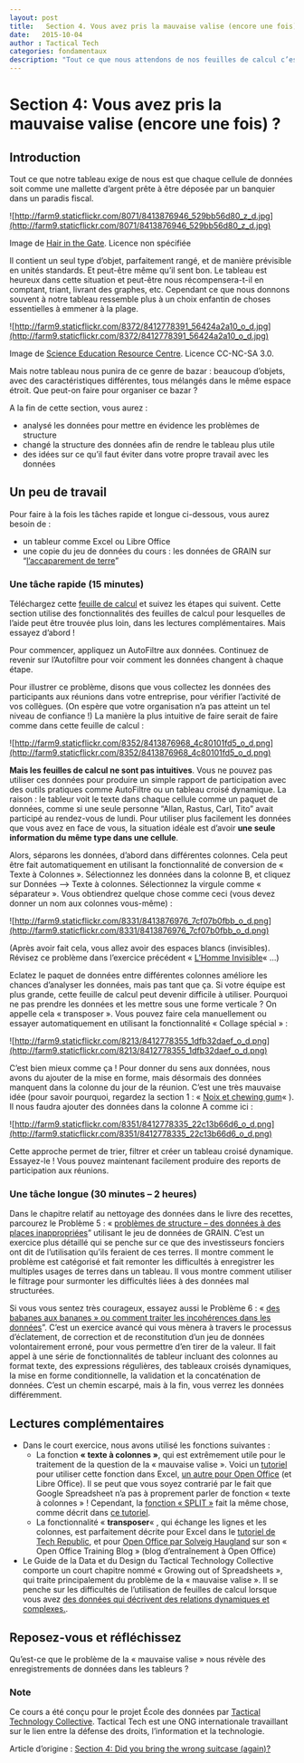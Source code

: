 ```yaml
---
layout: post
title:   Section 4. Vous avez pris la mauvaise valise (encore une fois) ?
date:   2015-10-04
author : Tactical Tech
categories: fondamentaux
description: "Tout ce que nous attendons de nos feuilles de calcul c’est que chaque donnée dans chaque cellule soit organisée et soigneusement emballée. Dans cette section, vous analyserez des données pour repérer leurs problèmes de structuration. Comme ça, vous ne reproduirez pas les mêmes erreurs quand vous serez chez vous sur vos propres données."
---
```


# Section 4: Vous avez pris la mauvaise valise (encore une fois) ?

## Introduction

Tout ce que notre tableau exige de nous est que chaque cellule de données soit comme une mallette d’argent prête à être déposée par un banquier dans un paradis fiscal.

![http://farm9.staticflickr.com/8071/8413876946_529bb56d80_z_d.jpg](http://farm9.staticflickr.com/8071/8413876946_529bb56d80_z_d.jpg)

Image de [Hair in the Gate](http://hairinthegate-ajuk.blogspot.co.uk/2012/06/suitcase-full-of-money.html). Licence non spécifiée

Il contient un seul type d’objet, parfaitement rangé, et de manière prévisible en unités standards. Et peut-être même qu’il sent bon. Le tableau est heureux dans cette situation et peut-être nous récompensera-t-il en comptant, triant, livrant des graphes, etc. Cependant ce que nous donnons souvent à notre tableau ressemble plus à un choix enfantin de choses essentielles à emmener à la plage.

![http://farm9.staticflickr.com/8372/8412778391_56424a2a10_o_d.jpg](http://farm9.staticflickr.com/8372/8412778391_56424a2a10_o_d.jpg)

Image de [Science Education Resource Centre](http://serc.carleton.edu/details/images/26933.html). Licence CC-NC-SA 3.0.

Mais notre tableau nous punira de ce genre de bazar : beaucoup d’objets, avec des caractéristiques différentes, tous mélangés dans le même espace étroit. Que peut-on faire pour organiser ce bazar ?

A la fin de cette section, vous aurez :

  * analysé les données pour mettre en évidence les problèmes de structure
  * changé la structure des données afin de rendre le tableau plus utile
  * des idées sur ce qu’il faut éviter dans votre propre travail avec les données

## Un peu de travail

Pour faire à la fois les tâches rapide et longue ci-dessous, vous aurez besoin de :

  * un tableur comme Excel ou Libre Office
  * une copie du jeu de données du cours : les données de GRAIN sur “[l’accaparement de terre](http://datahub.io/dataset/grain-landgrab-data/resource/af57b7b2-f4e7-4942-88d3-83912865d116)”

### Une tâche rapide (15 minutes)

Téléchargez cette [feuille de calcul](http://datahub.io/dataset/data-structures) et suivez les étapes qui suivent. Cette section utilise des fonctionnalités des feuilles de calcul pour lesquelles de l’aide peut être trouvée plus loin, dans les lectures complémentaires. Mais essayez d’abord !

Pour commencer, appliquez un AutoFiltre aux données. Continuez de revenir sur l’Autofiltre pour voir comment les données changent à chaque étape.

Pour illustrer ce problème, disons que vous collectez les données des participants aux réunions dans votre entreprise, pour vérifier l’activité de vos collègues. (On espère que votre organisation n’a pas atteint un tel niveau de confiance !) La manière la plus intuitive de faire serait de faire comme dans cette feuille de calcul :

![http://farm9.staticflickr.com/8352/8413876968_4c80101fd5_o_d.png](http://farm9.staticflickr.com/8352/8413876968_4c80101fd5_o_d.png)

**Mais les feuilles de calcul ne sont pas intuitives**. Vous ne pouvez pas utiliser ces données pour produire un simple rapport de participation avec des outils pratiques comme AutoFiltre ou un tableau croisé dynamique. La raison : le tableur voit le texte dans chaque cellule comme un paquet de données, comme si une seule personne “Allan, Rastus, Carl, Tito” avait participé au rendez-vous de lundi. Pour utiliser plus facilement les données que vous avez en face de vous, la situation idéale est d’avoir **une seule information du même type dans une cellule**.

Alors, séparons les données, d’abord dans différentes colonnes. Cela peut être fait automatiquement en utilisant la fonctionnalité de conversion de « Texte à Colonnes ». Sélectionnez les données dans la colonne B, et cliquez sur Données –> Texte à colonnes. Sélectionnez la virgule comme « séparateur ». Vous obtiendrez quelque chose comme ceci (vous devez donner un nom aux colonnes vous-même) :

![http://farm9.staticflickr.com/8331/8413876976_7cf07b0fbb_o_d.png](http://farm9.staticflickr.com/8331/8413876976_7cf07b0fbb_o_d.png)

(Après avoir fait cela, vous allez avoir des espaces blancs (invisibles). Révisez ce problème dans l’exercice précédent « [L’Homme Invisible](https://ecoledesdonnees.org/handbook/cours/nettoyage-des-donnees-homme-invisible/)« …)

Eclatez le paquet de données entre différentes colonnes améliore les chances d’analyser les données, mais pas tant que ça. Si votre équipe est plus grande, cette feuille de calcul peut devenir difficile à utiliser. Pourquoi ne pas prendre les données et les mettre sous une forme verticale ? On appelle cela « transposer ». Vous pouvez faire cela manuellement ou essayer automatiquement en utilisant la fonctionnalité « Collage spécial » :

![http://farm9.staticflickr.com/8213/8412778355_1dfb32daef_o_d.png](http://farm9.staticflickr.com/8213/8412778355_1dfb32daef_o_d.png)

C’est bien mieux comme ça ! Pour donner du sens aux données, nous avons du ajouter de la mise en forme, mais désormais des données manquent dans la colonne du jour de la réunion. C’est une très mauvaise idée (pour savoir pourquoi, regardez la section 1 : « [Noix et chewing gum](https://ecoledesdonnees.org/handbook/cours/nettoyage-des-donnees-noix-et-gum/)« ). Il nous faudra ajouter des données dans la colonne A comme ici :

![http://farm9.staticflickr.com/8351/8412778335_22c13b66d6_o_d.png](http://farm9.staticflickr.com/8351/8412778335_22c13b66d6_o_d.png)

Cette approche permet de trier, filtrer et créer un tableau croisé dynamique. Essayez-le ! Vous pouvez maintenant facilement produire des reports de participation aux réunions.

### Une tâche longue (30 minutes – 2 heures)

Dans le chapitre relatif au nettoyage des données dans le livre des recettes, parcourez le Problème 5 : « [problèmes de structure – des données à des places inappropriées](http://schoolofdata.org/handbook/recipes/cleaning-data-with-spreadsheets/#problem-5-structural-problems-data-in-inconvenient-places)” utilisant le jeu de données de GRAIN. C’est un exercice plus détaillé qui se penche sur ce que des investisseurs fonciers ont dit de l’utilisation qu’ils feraient de ces terres. Il montre comment le problème est catégorisé et fait remonter les difficultés à enregistrer les multiples usages de terres dans un tableau. Il vous montre comment utiliser le filtrage pour surmonter les difficultés liées à des données mal structurées.

Si vous vous sentez très courageux, essayez aussi le Problème 6 : « [des babanes aux bananes » ou comment traiter les incohérences dans les données](http://schoolofdata.org/handbook/recipes/cleaning-data-with-spreadsheets/#problem-6-from-banabas-to-bananas-dealing-with-inconsistencies-in-data)”. C’est un exercice avancé qui vous mènera à travers le processus d’éclatement, de correction et de reconstitution d’un jeu de données volontairement erroné, pour vous permettre d’en tirer de la valeur. Il fait appel à une série de fonctionnalités de tableur incluant des colonnes au format texte, des expressions régulières, des tableaux croisés dynamiques, la mise en forme conditionnelle, la validation et la concaténation de données. C’est un chemin escarpé, mais à la fin, vous verrez les données différemment.

## Lectures complémentaires

  * Dans le court exercice, nous avons utilisé les fonctions suivantes :
    * La fonction **« texte à colonnes »**, qui est extrêmement utile pour le traitement de la question de la « mauvaise valise ». Voici un [tutoriel](http://office.microsoft.com/en-gb/excel-help/split-names-by-using-the-convert-text-to-columns-wizard-HA010342911.aspx) pour utiliser cette fonction dans Excel, [un autre pour Open Office](http://www.oooninja.com/2008/01/text-columns-calc-convert-openoffice.html) (et Libre Office). Il se peut que vous soyez contrarié par le fait que Google Spreadsheet n’a pas à proprement parler de fonction « texte à colonnes » ! Cependant, la [fonction « SPLIT »](http://support.google.com/drive/bin/answer.py?hl=en&answer=155358) fait la même chose, comme décrit dans [ce tutoriel](http://googledocstips.com/2011/03/11/how-to-split-the-contents-of-a-cell/).
    * La fonctionnalité « **transposer**« , qui échange les lignes et les colonnes, est parfaitement décrite pour Excel dans le [tutoriel de Tech Republic](http://www.techrepublic.com/blog/msoffice/transpose-excel-data-from-rows-to-columns-or-vice-versa/630), et pour [Open Office par Solveig Haugland](http://openoffice.blogs.com/openoffice/2007/02/very_cool_featu.html) sur son « Open Office Training Blog » (blog d’entraînement à Open Office)
  * Le Guide de la Data et du Design du Tactical Technology Collective comporte un court chapitre nommé « Growing out of Spreadsheets », qui traite principalement du problème de la « mauvaise valise ». Il se penche sur les difficultés de l’utilisation de feuilles de calcul lorsque vous avez [des données qui décrivent des relations dynamiques et complexes.](http://drawingbynumbers.org/data-design-basics/note-2-data-basics#anchor-4).

## Reposez-vous et réfléchissez

Qu’est-ce que le problème de la « mauvaise valise » nous révèle des enregistrements de données dans les tableurs ?

### Note

Ce cours a été conçu pour le projet École des données par [Tactical Technology Collective](http://tacticaltech.org/). Tactical Tech est une ONG internationale travaillant sur le lien entre la défense des droits, l’information et la technologie.  

Article d’origine : [Section 4: Did you bring the wrong suitcase (again)?](http://schoolofdata.org/handbook/courses/data-cleaning-wrong-suitcase/)
